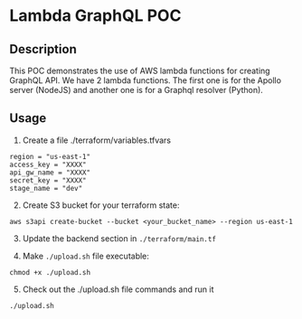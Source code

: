 # Lambda GraphQL POC

## Description

This POC demonstrates the use of AWS lambda functions for creating GraphQL API. We have 2 lambda functions. The first one is for the Apollo server (NodeJS) and another one is for a Graphql resolver (Python).

## Usage

1) Create a file ./terraform/variables.tfvars
```
region = "us-east-1"
access_key = "XXXX"
api_gw_name = "XXXX"
secret_key = "XXXX"
stage_name = "dev"
```

2) Create S3 bucket for your terraform state:

`aws s3api create-bucket --bucket <your_bucket_name> --region us-east-1`

3) Update the backend section in `./terraform/main.tf`

4) Make `./upload.sh` file executable:

`chmod +x ./upload.sh`

5) Check out the ./upload.sh file commands and run it

`./upload.sh`
